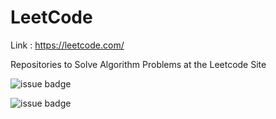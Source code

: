 # LeetCode

Link : https://leetcode.com/

Repositories to Solve Algorithm Problems at the Leetcode Site

![issue badge](https://img.shields.io/badge/Language-C%2B%2B-red?style=flat&logo=C++)

![issue badge](https://img.shields.io/badge/LeetCode-algorithm-critical?style=flat&logo=LeetCode&logoColor=FFFFFF)
